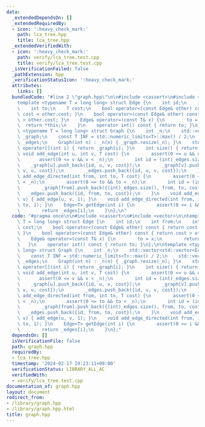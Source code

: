 ```yaml
---
data:
  _extendedDependsOn: []
  _extendedRequiredBy:
  - icon: ':heavy_check_mark:'
    path: lca_tree.hpp
    title: lca_tree.hpp
  _extendedVerifiedWith:
  - icon: ':heavy_check_mark:'
    path: verify/lca_tree.test.cpp
    title: verify/lca_tree.test.cpp
  _isVerificationFailed: false
  _pathExtension: hpp
  _verificationStatusIcon: ':heavy_check_mark:'
  attributes:
    links: []
  bundledCode: "#line 2 \"graph.hpp\"\n\n#include <cassert>\n#include <vector>\n\n\
    template <typename T = long long> struct Edge {\n    int id;\n    int from;\n\
    \    int to;\n    T cost;\n    bool operator<(const Edge& other) const { return\
    \ cost < other.cost; }\n    bool operator>(const Edge& other) const { return cost\
    \ > other.cost; }\n    Edge& operator=(const T& x) {\n        to = x;\n      \
    \  return *this;\n    }\n    operator int() const { return to; }\n};\n\ntemplate\
    \ <typename T = long long> struct Graph {\n    int _n;\n    std::vector<std::vector<Edge<T>>>\
    \ _graph;\n    const T INF = std::numeric_limits<T>::max() / 2;\n    std::vector<Edge<T>>\
    \ _edges;\n    Graph(int n) : _n(n) { _graph.resize(_n); }\n    std::vector<Edge<T>>&\
    \ operator[](int i) { return _graph[i]; }\n    int size() { return _n; }\n   \
    \ void add_edge(int u, int v, T cost) {\n        assert(0 <= u && u < _n);\n \
    \       assert(0 <= v && v < _n);\n        int id = (int)_edges.size();\n    \
    \    _graph[u].push_back({id, u, v, cost});\n        _graph[v].push_back({id,\
    \ v, u, cost});\n        _edges.push_back({id, u, v, cost});\n    }\n    void\
    \ add_edge_directed(int from, int to, T cost) {\n        assert(0 <= from && from\
    \ < _n);\n        assert(0 <= to && to < _n);\n        int id = (int)_edges.size();\n\
    \        _graph[from].push_back({(int)_edges.size(), from, to, cost});\n     \
    \   _edges.push_back({id, from, to, cost});\n    }\n    void add_edge(int u, int\
    \ v) { add_edge(u, v, 1); }\n    void add_edge_directed(int from, int to) { add_edge_directed(from,\
    \ to, 1); }\n    Edge<T> getEdge(int i) {\n        assert(0 <= i && i < (int)_edges.size());\n\
    \        return _edges[i];\n    }\n};\n"
  code: "#pragma once\n\n#include <cassert>\n#include <vector>\n\ntemplate <typename\
    \ T = long long> struct Edge {\n    int id;\n    int from;\n    int to;\n    T\
    \ cost;\n    bool operator<(const Edge& other) const { return cost < other.cost;\
    \ }\n    bool operator>(const Edge& other) const { return cost > other.cost; }\n\
    \    Edge& operator=(const T& x) {\n        to = x;\n        return *this;\n \
    \   }\n    operator int() const { return to; }\n};\n\ntemplate <typename T = long\
    \ long> struct Graph {\n    int _n;\n    std::vector<std::vector<Edge<T>>> _graph;\n\
    \    const T INF = std::numeric_limits<T>::max() / 2;\n    std::vector<Edge<T>>\
    \ _edges;\n    Graph(int n) : _n(n) { _graph.resize(_n); }\n    std::vector<Edge<T>>&\
    \ operator[](int i) { return _graph[i]; }\n    int size() { return _n; }\n   \
    \ void add_edge(int u, int v, T cost) {\n        assert(0 <= u && u < _n);\n \
    \       assert(0 <= v && v < _n);\n        int id = (int)_edges.size();\n    \
    \    _graph[u].push_back({id, u, v, cost});\n        _graph[v].push_back({id,\
    \ v, u, cost});\n        _edges.push_back({id, u, v, cost});\n    }\n    void\
    \ add_edge_directed(int from, int to, T cost) {\n        assert(0 <= from && from\
    \ < _n);\n        assert(0 <= to && to < _n);\n        int id = (int)_edges.size();\n\
    \        _graph[from].push_back({(int)_edges.size(), from, to, cost});\n     \
    \   _edges.push_back({id, from, to, cost});\n    }\n    void add_edge(int u, int\
    \ v) { add_edge(u, v, 1); }\n    void add_edge_directed(int from, int to) { add_edge_directed(from,\
    \ to, 1); }\n    Edge<T> getEdge(int i) {\n        assert(0 <= i && i < (int)_edges.size());\n\
    \        return _edges[i];\n    }\n};"
  dependsOn: []
  isVerificationFile: false
  path: graph.hpp
  requiredBy:
  - lca_tree.hpp
  timestamp: '2024-02-17 19:23:11+09:00'
  verificationStatus: LIBRARY_ALL_AC
  verifiedWith:
  - verify/lca_tree.test.cpp
documentation_of: graph.hpp
layout: document
redirect_from:
- /library/graph.hpp
- /library/graph.hpp.html
title: graph.hpp
---
```

